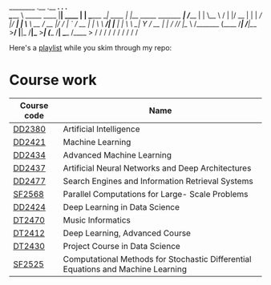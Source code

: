 ________                .__       .__    __________.__       .__                     .___      
\______ \ _____    ____ |__| ____ |  |   \______   \__| ____ |  |__ _____ _______  __| _/______
 |    |  \\__  \  /    \|  |/ __ \|  |    |       _/  |/ ___\|  |  \\__  \\_  __ \/ __ |/  ___/
 |    `   \/ __ \|   |  \  \  ___/|  |__  |    |   \  \  \___|   Y  \/ __ \|  | \/ /_/ |\___ \ 
/_______  (____  /___|  /__|\___  >____/  |____|_  /__|\___  >___|  (____  /__|  \____ /____  >
        \/     \/     \/        \/               \/        \/     \/     \/           \/    \/ 

Here's a [playlist](https://open.spotify.com/playlist/7c6bvGpz7go53lyvRLlgvt?si=aa235c938ddc4ad7) while you skim through my repo: 

# Course work
|**Course code**|**Name**|
|---|---|
|[DD2380](https://www.kth.se/student/kurser/kurs/DD2380?l=en) |Artificial Intelligence|
|[DD2421](https://www.kth.se/student/kurser/kurs/DD2421?l=en) |Machine Learning|
|[DD2434](https://www.kth.se/student/kurser/kurs/DD2434?l=en) |Advanced Machine Learning|
|[DD2437](https://www.kth.se/student/kurser/kurs/DD2437?l=en) |Artificial Neural Networks and Deep Architectures|
|[DD2477](https://www.kth.se/student/kurser/kurs/DD2477?l=en) |Search Engines and Information Retrieval Systems|
|[SF2568](https://www.kth.se/student/kurser/kurs/DD2568?l=en) |Parallel Computations for Large- Scale Problems|
|[DD2424](https://www.kth.se/student/kurser/kurs/DD2424?l=en) |Deep Learning in Data Science|
|[DT2470](https://www.kth.se/student/kurser/kurs/DD2470?l=en) |Music Informatics|
|[DT2412](https://www.kth.se/student/kurser/kurs/DD2412?l=en) |Deep Learning, Advanced Course|
|[DT2430](https://www.kth.se/student/kurser/kurs/DD2430?l=en) |Project Course in Data Science|
|[SF2525](https://www.kth.se/student/kurser/kurs/SF2525?l=en) |Computational Methods for Stochastic Differential Equations and Machine Learning|
